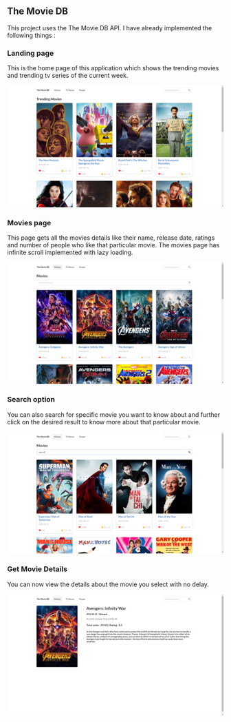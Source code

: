 ##   The Movie DB
This project uses the The Movie DB API. I have already implemented the following things : 

### Landing page
This is the home page of this application which shows the trending movies and trending tv series of the current week. <br/>

<img src="./public/images/1.png">

<br/>

### Movies page
This page gets all the movies details like their name, release date, ratings and number of people who like that particular movie. The movies page has infinite scroll implemented with lazy loading.
<br/>

<img src="./public/images/2.png">


### Search option
You can also search for specific movie you want to know about and further click on the desired result to know more about that particular movie.

<img src="./public/images/3.png" />


### Get Movie Details
You can now view the details about the movie you select with no delay.

<img src="./public/images/4.png" />